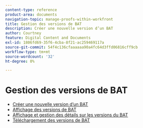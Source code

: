 ```yaml
---
content-type: reference
product-area: documents
navigation-topic: manage-proofs-within-workfront
title: Gestion des versions de BAT
description: Créer une nouvelle version d’un BAT
author: Courtney
feature: Digital Content and Documents
exl-id: 1806fd69-35f6-4cba-8f21-ac259469117a
source-git-commit: 54f4c136cfaaaaaa90a4fc64d3ffd06816cff9cb
workflow-type: tm+mt
source-wordcount: '32'
ht-degree: 0%

---
```


# Gestion des versions de BAT

* [Créer une nouvelle version d’un BAT](../../../../review-and-approve-work/proofing/managing-proofs-within-workfront/create-new-proof-version.md)
* [Affichage des versions de BAT](../../../../review-and-approve-work/proofing/managing-proofs-within-workfront/manage-proof-versions/view-proof-versions.md)
* [Affichage et gestion des détails sur les versions du BAT](../../../../review-and-approve-work/proofing/managing-proofs-within-workfront/manage-proof-versions/view-version-details.md)
* [Téléchargement des versions de BAT](../../../../review-and-approve-work/proofing/managing-proofs-within-workfront/manage-proof-versions/download-versions.md)
